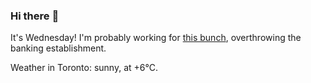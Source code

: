 ### Hi there :wave:

It's Wednesday! I'm probably working for [this bunch](https://github.com/kohofinancial), overthrowing the banking establishment.

Weather in Toronto: sunny, at +6°C.
